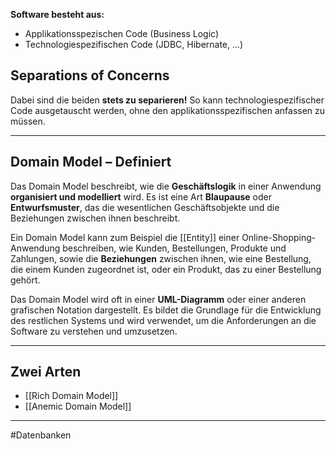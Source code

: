 
**Software besteht aus:**
- Applikationsspezischen Code (Business Logic)
- Technologiespezifischen Code (JDBC, Hibernate, ...)

## Separations of Concerns

Dabei sind die beiden **stets zu separieren!** So kann technologiespezifischer Code ausgetauscht werden, ohne den applikationsspezifischen anfassen zu müssen.

___

## Domain Model – Definiert

Das Domain Model beschreibt, wie die **Geschäftslogik** in einer Anwendung **organisiert und modelliert** wird. 
Es ist eine Art **Blaupause** oder **Entwurfsmuster**, das die wesentlichen Geschäftsobjekte und die Beziehungen zwischen ihnen beschreibt.

Ein Domain Model kann zum Beispiel die [[Entity]] einer Online-Shopping-Anwendung beschreiben, wie Kunden, Bestellungen, Produkte und Zahlungen, sowie die **Beziehungen** zwischen ihnen, wie eine Bestellung, die einem Kunden zugeordnet ist, oder ein Produkt, das zu einer Bestellung gehört.

Das Domain Model wird oft in einer **UML-Diagramm** oder einer anderen grafischen Notation dargestellt. Es bildet die Grundlage für die Entwicklung des restlichen Systems und wird verwendet, um die Anforderungen an die Software zu verstehen und umzusetzen.

___

## Zwei Arten

- [[Rich Domain Model]]
- [[Anemic Domain Model]]
___
#Datenbanken


